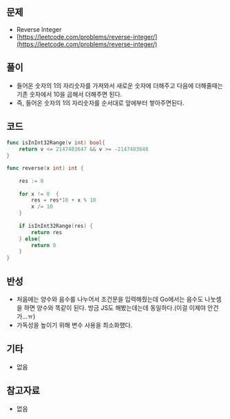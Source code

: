 ## 문제

- Reverse Integer
- [https://leetcode.com/problems/reverse-integer/](https://leetcode.com/problems/reverse-integer/)

## 풀이

- 들어온 숫자의 1의 자리숫자를 가져와서 새로운 숫자에 더해주고 다음에 더해줄때는 기존 숫자에서 10을 곱해서 더해주면 된다.
- 즉, 들어온 숫자의 1의 자리숫자를 순서대로 앞에부터 쌓아주면된다.

## 코드

```go
func isInInt32Range(v int) bool{
    return v <= 2147483647 && v >= -2147483648
}

func reverse(x int) int {
    
    res := 0
    
    for x != 0  {
        res = res*10 + x % 10
        x /= 10
    }
    
    if isInInt32Range(res) {
        return res
    } else{
        return 0  
    }
}
```

## 반성

- 처음에는 양수와 음수를 나누어서 조건문을 입력해줬는데 Go에서는 음수도 나눗셈을 하면 양수와 똑같이 된다. 방금 JS도 해봤는데는데 동일하다.(이걸 이제야 안건가...ㅠ)
- 가독성을 높이기 위해 변수 사용을 최소화했다.

## 기타

- 없음

## 참고자료

- 없음
